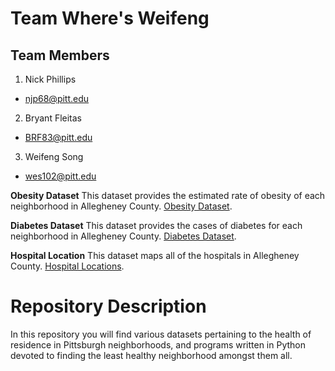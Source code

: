 # Team Where's Weifeng

## Team Members
1. Nick Phillips 
- njp68@pitt.edu
2. Bryant Fleitas
- BRF83@pitt.edu
3. Weifeng Song
- wes102@pitt.edu

**Obesity Dataset**
 This dataset provides the estimated rate of obesity of each neighborhood in Allegheney County. 
 [Obesity Dataset](https://data.wprdc.org/dataset/allegheny-county-obesity-rates/resource/fce248f0-8697-4d2a-bbe0-2da826776bfa?view_id=623baf47-90d4-4745-b17f-6b1f14849d76
 "Obesity Dataset").  
 
 **Diabetes Dataset**
  This dataset provides the cases of diabetes for each neighborhood in Allegheney County.  [Diabetes Dataset](https://data.wprdc.org/dataset/allegheny-county-obesity-rates/resource/fce248f0-8697-4d2a-bbe0-2da826776bfa?view_id=623baf47-90d4-4745-b17f-6b1f14849d76
 "Diabetes Dataset").  
 
 **Hospital Location**
  This dataset maps all of the hospitals in Allegheney County. [Hospital Locations](https://data.wprdc.org/dataset/hospitals/resource/2d9db439-8f85-4b6d-ab92-423a2ef9c7d9?view_id=2525c018-194b-4d2a-8790-17f2f51dc36d
 "Hospital Locations").
  
  # Repository Description 
  In this repository you will find various datasets pertaining to the health of residence in Pittsburgh neighborhoods, and programs written in Python devoted to finding the least healthy neighborhood amongst them all. 
